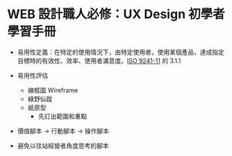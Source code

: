 # WEB 設計職人必修：UX Design 初學者學習手冊

- 易用性定義：在特定的使用情況下，由特定使用者，使用某個產品，達成指定目標時的有效性、效率、使用者滿意度。[ISO 9241-11](https://www.iso.org/obp/ui/#iso:std:iso:9241:-11:ed-2:v1:en) 的 3.1.1

- 易用性評估
    - 線框圖 Wireframe
    - 綠野仙蹤
    - 紙原型
        - 先訂出範圍和重點

- 價值腳本 -> 行動腳本 -> 操作腳本
- 避免以往站經營者角度思考的腳本
